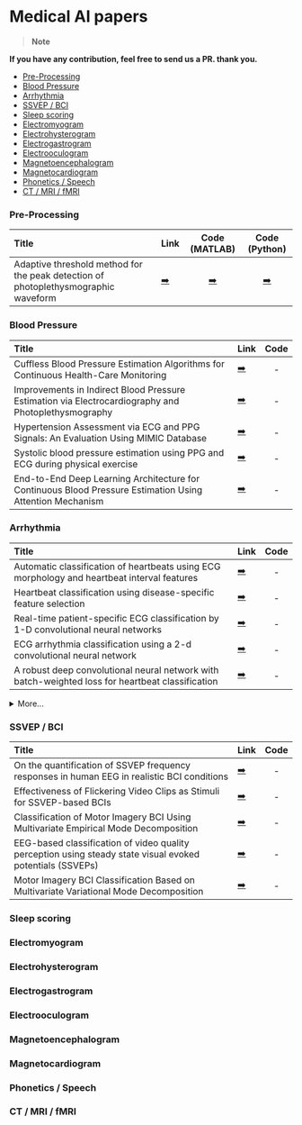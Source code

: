 # Medical AI papers

> __Note__ 

**If you have any contribution, feel free to send us a PR. thank you.**

* [Pre-Processing](#pre-processing)
* [Blood Pressure](#blood-pressure)
* [Arrhythmia](#arrhythmia)
* [SSVEP / BCI](#ssvep--bci)
* [Sleep scoring](#sleep-scoring)
* [Electromyogram](#electromyogram)
* [Electrohysterogram](#electrohysterogram)
* [Electrogastrogram](#electrogastrogram)
* [Electrooculogram](#electrooculogram)
* [Magnetoencephalogram](#magnetoencephalogram)
* [Magnetocardiogram](#magnetocardiogram)
* [Phonetics / Speech](#phonetics--speech)
* [CT / MRI / fMRI](#ct--mri--fmri)

### Pre-Processing
|Title|Link|Code (MATLAB)|Code (Python)|
|:---|---|:---:|:---:|
Adaptive threshold method for the peak detection of photoplethysmographic waveform|[:arrow_right:](https://www.sciencedirect.com/science/article/pii/S0010482509001826)|[:arrow_right:](https://github.com/peterhcharlton/ppg-beats/blob/main/source/atmax_beat_detector.m)|[:arrow_right:](https://github.com/yonghanjung/PPG_Reexperiment/blob/master/Module/AdaptiveThreshold.py)|

### Blood Pressure
|Title|Link|Code|
|:---|---|:---:|
|Cuffless Blood Pressure Estimation Algorithms for Continuous Health-Care Monitoring|[:arrow_right:](https://www.ncbi.nlm.nih.gov/pubmed/27323356) |-|
|Improvements in Indirect Blood Pressure Estimation via Electrocardiography and Photoplethysmography|[:arrow_right:](<https://www.semanticscholar.org/paper/Improvements-in-Indirect-Blood-Pressure-Estimation-Stirn/2e1c8d5af3d64a790c878c4b28a3dd89f666ebe7>)|-|
|Hypertension Assessment via ECG and PPG Signals: An Evaluation Using MIMIC Database|[:arrow_right:](<https://www.ncbi.nlm.nih.gov/pmc/articles/PMC6163274/>)|-|
|Systolic blood pressure estimation using PPG and ECG during physical exercise|[:arrow_right:](https://www.ncbi.nlm.nih.gov/pubmed/27841157)|-|
|End-to-End Deep Learning Architecture for Continuous Blood Pressure Estimation Using Attention Mechanism|[:arrow_right:](https://www.mdpi.com/1424-8220/20/8/2338)|-|

### Arrhythmia
|Title|Link|Code|
|:---|---|:---:|
|Automatic classification of heartbeats using ECG morphology and heartbeat interval features|[:arrow_right:](https://ieeexplore.ieee.org/document/1306572)|-|
|Heartbeat classification using disease-specific feature selection|[:arrow_right:](https://www.sciencedirect.com/science/article/abs/pii/S001048251300348X?via%3Dihub)|-|
|Real-time patient-specific ECG classification by 1-D convolutional neural networks|[:arrow_right:](https://ieeexplore.ieee.org/document/7202837)|-|
|ECG arrhythmia classification using a 2-d convolutional neural network|[:arrow_right:](https://arxiv.org/pdf/1804.06812.pdf)|-|
|A robust deep convolutional neural network with batch-weighted loss for heartbeat classification|[:arrow_right:](https://www.sciencedirect.com/science/article/abs/pii/S0957417418308054?via%3Dihub)|-|

<details>
<summary>More...</summary>
<div markdown="1">

|Title|Link|Code|
|:---|---|:---:|
|Classification of ECG arrhythmia using recurrent neural networks|[:arrow_right:](https://www.sciencedirect.com/science/article/pii/S1877050918307774?via%3Dihub)|-|
|ECG-based heartbeat classification for arrhythmia detection: A survey|[:arrow_right:](https://www.sciencedirect.com/science/article/pii/S0169260715003314?via%3Dihub)|-|
|ECG arrhythmia classification using STFT-based spectrogram and convolutional neural network|[:arrow_right:](https://ieeexplore.ieee.org/abstract/document/8759878)|-|

</div>
</details>

### SSVEP / BCI
|Title|Link|Code|
|:---|---|:---:|
|On the quantification of SSVEP frequency responses in human EEG in realistic BCI conditions|[:arrow_right:](<https://journals.plos.org/plosone/article/file?id=10.1371/journal.pone.0077536&type=printable>)|-|
|Effectiveness of Flickering Video Clips as Stimuli for SSVEP-based BCIs|[:arrow_right:](https://ieeexplore.ieee.org/abstract/document/7373134)|-|
|Classification of Motor Imagery BCI Using Multivariate Empirical Mode Decomposition|[:arrow_right:](https://ieeexplore.ieee.org/abstract/document/6362235)|-|
|EEG-based classification of video quality perception using steady state visual evoked potentials (SSVEPs)|[:arrow_right:](https://iopscience.iop.org/article/10.1088/1741-2560/12/2/026012/pdf)|-|
|Motor Imagery BCI Classification Based on Multivariate Variational Mode Decomposition|[:arrow_right:](https://ieeexplore.ieee.org/abstract/document/9714727)|-|

### Sleep scoring

### Electromyogram

### Electrohysterogram

### Electrogastrogram

### Electrooculogram

### Magnetoencephalogram

### Magnetocardiogram

### Phonetics / Speech

### CT / MRI / fMRI
